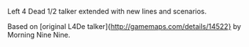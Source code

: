 Left 4 Dead 1/2 talker extended with new lines and scenarios.

Based on [original L4De talker]{http://gamemaps.com/details/14522} by Morning Nine Nine.